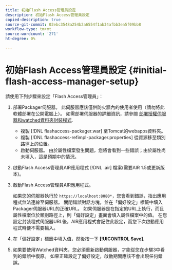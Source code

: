 ```yaml
---
title: 初始Flash Access管理員設定
description: 初始Flash Access管理員設定
copied-description: true
source-git-commit: 02ebc3548a254b2a6554f1ab34afbb3ea5f09bb8
workflow-type: tm+mt
source-wordcount: '271'
ht-degree: 0%

---
```


# 初始Flash Access管理員設定 {#initial-flash-access-manager-setup}

請使用下列步驟來設定「Flash Access管理員」：

1. 部署Packager伺服器。 此伺服器應該僅供防火牆內的使用者使用（請勿將此軟體部署在公開電腦上）。 如需部署伺服器的詳細資訊，請參閱 [部署授權伺服器和watched資料夾封裝程式](../../aaxs-reference-implementations/deploying-license-server-and-wfp/deploying-license-server-wfp-overview.md).

   * 複製 [!DNL flashaccess-packager.war] 至Tomcat的webapps資料夾。
   * 複製 [!DNL flashaccess-refimpl-packager.properties] 從資源移至類別路徑上的位置。
   * 啟動伺服器。 由於屬性檔案發生問題，您將會看到一些錯誤；由於屬性尚未填入，這是預期中的情況。

1. 啟動Flash Access管理員AIR應用程式 [!DNL .air] 檔案(需要AIR 1.5或更新版本)。
1. 啟動Flash Access管理員AIR應用程式。

   如果您的伺服器執行於 `https://localhost:8080*`，您會看到錯誤，指出應用程式無法連線至伺服器。 關閉錯誤對話方塊，並在「偏好設定」標籤中填入Packager伺服器URL的正確URL。 如果伺服器是在指定的URL上執行，而且屬性檔案位於類別路徑上，則「偏好設定」畫面會填入屬性檔案中的值。 在您設定封裝程式伺服器URL後，AIR應用程式會記住此設定，而您下次啟動應用程式時便不需要輸入。
1. 在「偏好設定」標籤中填入值，然後按一下 **[!UICONTROL Save]**.
1. 如果要使用Watched資料夾，您必須重新啟動伺服器，才能從您在步驟3中看到的錯誤中復原。 如果正確設定了偏好設定，啟動期間應該不會出現任何錯誤。
